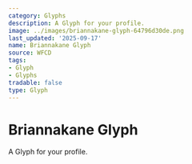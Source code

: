 ```yaml
---
category: Glyphs
description: A Glyph for your profile.
image: ../images/briannakane-glyph-64796d30de.png
last_updated: '2025-09-17'
name: Briannakane Glyph
source: WFCD
tags:
- Glyph
- Glyphs
tradable: false
type: Glyph
---
```


# Briannakane Glyph

A Glyph for your profile.

